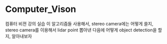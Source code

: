 # Computer_Vison
컴퓨터 비젼 강의 실습
이 알고리즘들 사용해서, stereo camera에는 어떻게 쓸지, stereo camera를 이용해서 lidar point 뽑아낸 다음에 어떻게 object detection을 할지, 알아내보자
